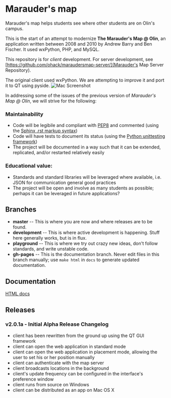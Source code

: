 # Marauder's map

Marauder's map helps students see where other students are on Olin's campus.

This is the start of an attempt to modernize **The Marauder's Map @ Olin**, 
an application written between 2008 and 2010 by Andrew Barry and Ben Fischer.
It used wxPython, PHP, and MySQL.

This repository is for *client* development. For server development, see 
[https://github.com/ohack/maraudersmap-server/](Marauder's Map Server Repository).

The original client used wxPython. We are attempting to improve it and port it to QT using pyside.
![Mac Screenshot](https://github.com/ohack/maraudersmap-client/raw/master/Screenshots/ScreenshotOSX.png)

In addressing some of the issues of the previous version of *Marauder's Map @ Olin*, we will strive for the following:

### Maintainability

* Code will be legibile and compliant with [PEP8](http://www.python.org/dev/peps/pep-0008/)
and commented (using the [Sphinx .rst markup syntax](sphinx.pocoo.org))
* Code will have tests to document its status 
(using the [Python unittesting framework](http://docs.python.org/library/unittest.html))
* The project will be documented in a way such that it can be extended, replicated,
and/or restarted relatively easily

### Educational value:

* Standards and standard libraries will be leveraged where available, i.e. JSON for communication general good practices
* The project will be open and involve as many students as possible; perhaps it can be leveraged in future applications?

## Branches
* **master** -- This is where you are now and where releases are to be found.
* **development** -- This is where active development is happening. Stuff here generally works, but is in flux.
* **playground** -- This is where we try out crazy new ideas, don't follow standards, and write unstable code.
* **gh-pages** -- This is the documentation branch. Never edit files in this branch manually; use 
                  ``make html`` in ``docs`` to generate updated documentation.

## Documentation
[HTML docs](http://ohack.github.com/maraudersmap-client/)

## Releases
### v2.0.1a - Initial Alpha Release Changelog
* client has been rewritten from the ground up using the QT GUI framework
* client can open the web application in standard mode
* client can open the web application in placement mode, allowing the user to set his or her position manually
* client can authenticate with the map server 
* client broadcasts locations in the background
* client's update frequency can be configured in the interface's preference window
* client runs from source on Windows
* client can be distributed as an app on Mac OS X
